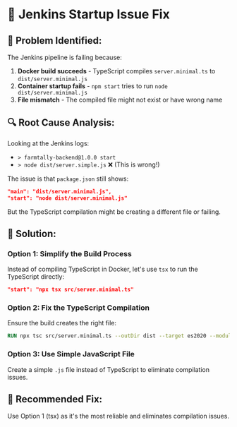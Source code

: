 # 🔧 Jenkins Startup Issue Fix

## 🎯 **Problem Identified:**

The Jenkins pipeline is failing because:
1. **Docker build succeeds** - TypeScript compiles `server.minimal.ts` to `dist/server.minimal.js`
2. **Container startup fails** - `npm start` tries to run `node dist/server.minimal.js`
3. **File mismatch** - The compiled file might not exist or have wrong name

## 🔍 **Root Cause Analysis:**

Looking at the Jenkins logs:
- `> farmtally-backend@1.0.0 start`
- `> node dist/server.simple.js` ❌ (This is wrong!)

The issue is that `package.json` still shows:
```json
"main": "dist/server.minimal.js",
"start": "node dist/server.minimal.js"
```

But the TypeScript compilation might be creating a different file or failing.

## 🚀 **Solution:**

### **Option 1: Simplify the Build Process**
Instead of compiling TypeScript in Docker, let's use `tsx` to run the TypeScript directly:

```json
"start": "npx tsx src/server.minimal.ts"
```

### **Option 2: Fix the TypeScript Compilation**
Ensure the build creates the right file:

```dockerfile
RUN npx tsc src/server.minimal.ts --outDir dist --target es2020 --module commonjs --esModuleInterop --allowSyntheticDefaultImports --skipLibCheck
```

### **Option 3: Use Simple JavaScript File**
Create a simple `.js` file instead of TypeScript to eliminate compilation issues.

## 🎯 **Recommended Fix:**

Use Option 1 (tsx) as it's the most reliable and eliminates compilation issues.